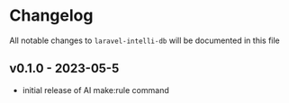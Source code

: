 # Changelog

All notable changes to `laravel-intelli-db` will be documented in this file

## v0.1.0 - 2023-05-5

- initial release of AI make:rule command
